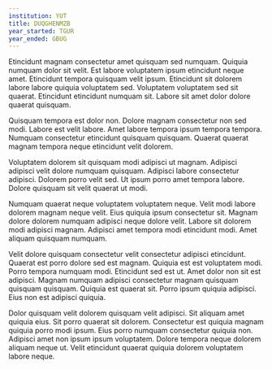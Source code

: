 ```yaml
---
institution: YUT
title: DUQGHENMZB
year_started: TGUR
year_ended: GBUG
---
```


Etincidunt magnam consectetur amet quisquam sed numquam. Quiquia numquam dolor sit velit. Est labore voluptatem ipsum etincidunt neque amet. Etincidunt tempora quisquam velit ipsum. Etincidunt sit dolorem labore labore quiquia voluptatem sed. Voluptatem voluptatem sed sit quaerat. Etincidunt etincidunt numquam sit. Labore sit amet dolor dolore quaerat quisquam.

Quisquam tempora est dolor non. Dolore magnam consectetur non sed modi. Labore est velit labore. Amet labore tempora ipsum tempora tempora. Numquam consectetur etincidunt quisquam quisquam. Quaerat quaerat magnam tempora neque etincidunt velit dolorem.

Voluptatem dolorem sit quisquam modi adipisci ut magnam. Adipisci adipisci velit dolore numquam quisquam. Adipisci labore consectetur adipisci. Dolorem porro velit sed. Ut ipsum porro amet tempora labore. Dolore quisquam sit velit quaerat ut modi.

Numquam quaerat neque voluptatem voluptatem neque. Velit modi labore dolorem magnam neque velit. Eius quiquia ipsum consectetur sit. Magnam dolore dolorem numquam adipisci neque dolore velit. Labore sit dolorem modi adipisci magnam. Adipisci amet tempora modi etincidunt modi. Amet aliquam quisquam numquam.

Velit dolore quisquam consectetur velit consectetur adipisci etincidunt. Quaerat est porro dolore sed est magnam. Quiquia est est voluptatem modi. Porro tempora numquam modi. Etincidunt sed est ut. Amet dolor non sit est adipisci. Magnam numquam adipisci consectetur magnam quisquam quisquam quisquam. Quiquia est quaerat sit. Porro ipsum quiquia adipisci. Eius non est adipisci quiquia.

Dolor quisquam velit dolorem quisquam velit adipisci. Sit aliquam amet quiquia eius. Sit porro quaerat sit dolorem. Consectetur est quiquia magnam quiquia porro modi ipsum. Eius porro numquam consectetur quiquia non. Adipisci amet non ipsum ipsum voluptatem. Dolore tempora neque dolorem aliquam neque ut. Velit etincidunt quaerat quiquia dolorem voluptatem labore neque.
    